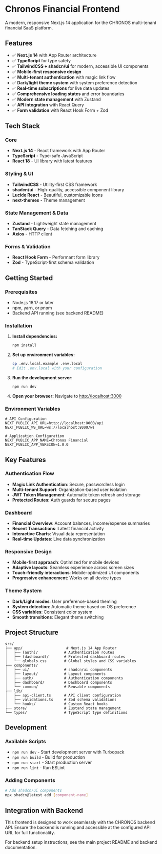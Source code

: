 # Chronos Financial Frontend

A modern, responsive Next.js 14 application for the CHRONOS multi-tenant financial SaaS platform.

## Features

- ✅ **Next.js 14** with App Router architecture
- ✅ **TypeScript** for type safety
- ✅ **TailwindCSS + shadcn/ui** for modern, accessible UI components
- ✅ **Mobile-first responsive design**
- ✅ **Multi-tenant authentication** with magic link flow
- ✅ **Dark/light theme system** with system preference detection
- ✅ **Real-time subscriptions** for live data updates
- ✅ **Comprehensive loading states** and error boundaries
- ✅ **Modern state management** with Zustand
- ✅ **API integration** with React Query
- ✅ **Form validation** with React Hook Form + Zod

## Tech Stack

### Core
- **Next.js 14** - React framework with App Router
- **TypeScript** - Type-safe JavaScript
- **React 18** - UI library with latest features

### Styling & UI
- **TailwindCSS** - Utility-first CSS framework
- **shadcn/ui** - High-quality, accessible component library
- **Lucide React** - Beautiful, customizable icons
- **next-themes** - Theme management

### State Management & Data
- **Zustand** - Lightweight state management
- **TanStack Query** - Data fetching and caching
- **Axios** - HTTP client

### Forms & Validation
- **React Hook Form** - Performant form library
- **Zod** - TypeScript-first schema validation

## Getting Started

### Prerequisites

- Node.js 18.17 or later
- npm, yarn, or pnpm
- Backend API running (see backend README)

### Installation

1. **Install dependencies:**
   ```bash
   npm install
   ```

2. **Set up environment variables:**
   ```bash
   cp .env.local.example .env.local
   # Edit .env.local with your configuration
   ```

3. **Run the development server:**
   ```bash
   npm run dev
   ```

4. **Open your browser:**
   Navigate to [http://localhost:3000](http://localhost:3000)

### Environment Variables

```env
# API Configuration
NEXT_PUBLIC_API_URL=http://localhost:8000/api
NEXT_PUBLIC_WS_URL=ws://localhost:8000/ws

# Application Configuration
NEXT_PUBLIC_APP_NAME=Chronos Financial
NEXT_PUBLIC_APP_VERSION=1.0.0
```

## Key Features

### Authentication Flow
- **Magic Link Authentication**: Secure, passwordless login
- **Multi-tenant Support**: Organization-based user isolation
- **JWT Token Management**: Automatic token refresh and storage
- **Protected Routes**: Auth guards for secure pages

### Dashboard
- **Financial Overview**: Account balances, income/expense summaries
- **Recent Transactions**: Latest financial activity
- **Interactive Charts**: Visual data representation
- **Real-time Updates**: Live data synchronization

### Responsive Design
- **Mobile-first approach**: Optimized for mobile devices
- **Adaptive layouts**: Seamless experience across screen sizes
- **Touch-friendly interactions**: Mobile-optimized UI components
- **Progressive enhancement**: Works on all device types

### Theme System
- **Dark/Light modes**: User preference-based theming
- **System detection**: Automatic theme based on OS preference
- **CSS variables**: Consistent color system
- **Smooth transitions**: Elegant theme switching

## Project Structure

```
src/
├── app/                    # Next.js 14 App Router
│   ├── (auth)/            # Authentication routes
│   ├── (dashboard)/       # Protected dashboard routes
│   └── globals.css        # Global styles and CSS variables
├── components/
│   ├── ui/                # shadcn/ui components
│   ├── layout/            # Layout components
│   ├── auth/              # Authentication components
│   ├── dashboard/         # Dashboard components
│   └── common/            # Reusable components
├── lib/
│   ├── api-client.ts      # API client configuration
│   ├── validations.ts     # Zod schema validations
│   └── hooks/             # Custom React hooks
├── store/                 # Zustand state management
└── types/                 # TypeScript type definitions
```

## Development

### Available Scripts

- `npm run dev` - Start development server with Turbopack
- `npm run build` - Build for production
- `npm run start` - Start production server
- `npm run lint` - Run ESLint

### Adding Components

```bash
# Add shadcn/ui components
npx shadcn@latest add [component-name]
```

## Integration with Backend

This frontend is designed to work seamlessly with the CHRONOS backend API. Ensure the backend is running and accessible at the configured API URL for full functionality.

For backend setup instructions, see the main project README and backend documentation.
